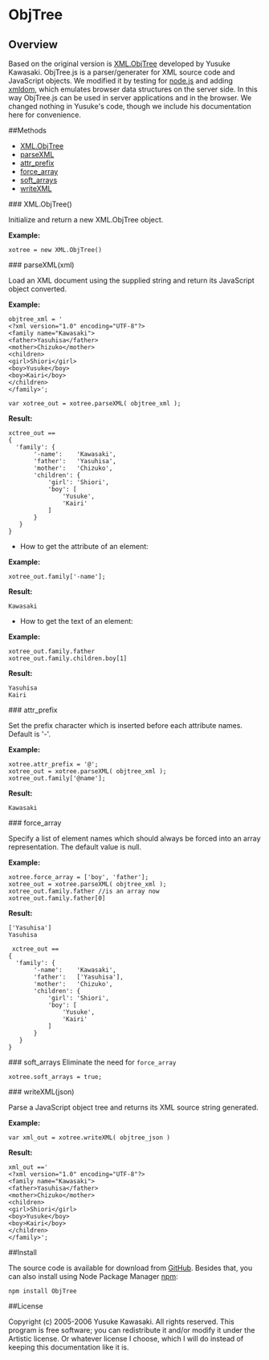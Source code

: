 # ObjTree

## Overview

Based on the original version is [XML.ObjTree](http://www.kawa.net/works/js/xml/objtree-e.html) 
developed by Yusuke Kawasaki. ObjTree.js is a parser/generater for XML source 
code and JavaScript objects. We modified it by testing for [node.js](http://nodejs.org) and adding 
[xmldom](https://github.com/jindw/xmldom.git), which emulates browser data structures on the 
server side. In this way ObjTree.js can be used in server applications and in the
browser. We changed nothing in Yusuke's code, though we include his documentation here for 
convenience.

##Methods

* [XML.ObjTree](#XML.ObjTree)
* [parseXML](#parseXML)
* [attr_prefix](#attr_prefix)
* [force_array](#force_array)
* [soft_arrays](#soft_arraya)
* [writeXML](#writeXML)

<a name="XML.ObjTree" />
### XML.ObjTree()

Initialize and return a new XML.ObjTree object.

__Example:__

    xotree = new XML.ObjTree()

<a name="parseXML" />
### parseXML(xml)

Load an XML document using the supplied string and return its JavaScript object converted. 

__Example:__

    objtree_xml = '
    <?xml version="1.0" encoding="UTF-8"?>
    <family name="Kawasaki">
    <father>Yasuhisa</father>
    <mother>Chizuko</mother>
    <children>
    <girl>Shiori</girl>
    <boy>Yusuke</boy>
    <boy>Kairi</boy>
    </children>
    </family>';
    
    var xotree_out = xotree.parseXML( objtree_xml );
    
__Result:__

    xctree_out == 
    {
      'family': {
           '-name':    'Kawasaki',
           'father':   'Yasuhisa',
           'mother':   'Chizuko',
           'children': {
               'girl': 'Shiori',
               'boy': [
                   'Yusuke',
                   'Kairi'
               ]
           }
       }
    }
* How to get the attribute of an element:

__Example:__

    xotree_out.family['-name'];

__Result:__

    Kawasaki
    
* How to get the text of an element:

__Example:__

    xotree_out.family.father
    xotree_out.family.children.boy[1]

__Result:__

    Yasuhisa
    Kairi
    
<a name="attr_prefix" />
### attr_prefix

Set the prefix character which is inserted before each attribute names. Default is '-'.

__Example:__

    xotree.attr_prefix = '@';
    xotree_out = xotree.parseXML( objtree_xml );
    xotree_out.family['@name'];

__Result:__

    Kawasaki
    
<a name="force_array" />
### force_array

Specify a list of element names which should always be forced into an array representation. The default value is null.

__Example:__

    xotree.force_array = ['boy', 'father'];
    xotree_out = xotree.parseXML( objtree_xml );
    xotree_out.family.father //is an array now
    xotree_out.family.father[0]

__Result:__

    ['Yasuhisa']
    Yasuhisa

     xctree_out == 
    {
      'family': {
           '-name':    'Kawasaki',
           'father':   ['Yasuhisa'],
           'mother':   'Chizuko',
           'children': {
               'girl': 'Shiori',
               'boy': [
                   'Yusuke',
                   'Kairi'
               ]
           }
       }
    }
   
<a name="soft_arrays" />
### soft_arrays
Eliminate the need for <code>force_array</code>

	xotree.soft_arrays = true; 

 
<a name="writeXML" />
### writeXML(json)

Parse a JavaScript object tree and returns its XML source string generated.

__Example:__

    var xml_out = xotree.writeXML( objtree_json )

__Result:__

    xml_out =='
    <?xml version="1.0" encoding="UTF-8"?>
    <family name="Kawasaki">
    <father>Yasuhisa</father>
    <mother>Chizuko</mother>
    <children>
    <girl>Shiori</girl>
    <boy>Yusuke</boy>
    <boy>Kairi</boy>
    </children>
    </family>';
    
##Install

The source code is available for download from [GitHub](https://github.com/rranauro/js-ObjTree). Besides that, you can also install using Node Package Manager [npm](https://npmjs.org):

    npm install ObjTree
    
##License

Copyright (c) 2005-2006 Yusuke Kawasaki. All rights reserved.
This program is free software; you can redistribute it and/or
modify it under the Artistic license. Or whatever license I choose,
which I will do instead of keeping this documentation like it is.
 
